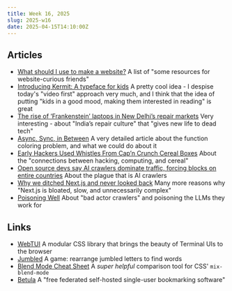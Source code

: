 ```yaml
---
title: Week 16, 2025
slug: 2025-w16
date: 2025-04-15T14:10:00Z
---
```


## Articles

- [What should I use to make a website?](https://kayserifserif.place/posts/2025/what-should-i-use-to-make-a-website)
  A list of "some resources for website-curious friends"
- [Introducing Kermit: A typeface for kids](https://microsoft.design/articles/introducing-kermit-a-typeface-for-kids/)
  A pretty cool idea - I despise today's "video first" approach very much, and I think that the idea of putting "kids in a good mood, making them interested in reading" is great
- [The rise of ‘Frankenstein’ laptops in New Delhi’s repair markets](https://www.theverge.com/tech/639126/india-frankenstein-laptops)
  Very interesting - about "India’s repair culture" that "gives new life to dead tech"
- [Async, Sync, in Between](https://antfu.me/posts/async-sync-in-between)
  A very detailed article about the function coloring problem, and what we could do about it
- [Early Hackers Used Whistles From Cap’n Crunch Cereal Boxes](https://www.atlasobscura.com/articles/capn-crunch-whistle)
  About the "connections between hacking, computing, and cereal"
- [Open source devs say AI crawlers dominate traffic, forcing blocks on entire countries](https://arstechnica.com/ai/2025/03/devs-say-ai-crawlers-dominate-traffic-forcing-blocks-on-entire-countries/)
  About the plague that is AI crawlers
- [Why we ditched Next.js and never looked back](https://northflank.com/blog/why-we-ditched-next-js-and-never-looked-back)
  Many more reasons why "Next.js is bloated, slow, and unnecessarily complex"
- [Poisoning Well](https://heydonworks.com/article/poisoning-well/)
  About "bad actor crawlers" and poisoning the LLMs they work for

## Links

- [WebTUI](https://webtui.ironclad.sh)
  A modular CSS library that brings the beauty of Terminal UIs to the browser
- [Jumbled](https://jumbled.netlify.app)
  A game: rearrange jumbled letters to find words
- [Blend Mode Cheat Sheet](https://codepen.io/HejChristian/full/KwKJdNd)
  A _super helpful_ comparison tool for CSS' `mix-blend-mode`
- [Betula](https://betula.mycorrhiza.wiki)
  A "free federated self-hosted single-user bookmarking software"
